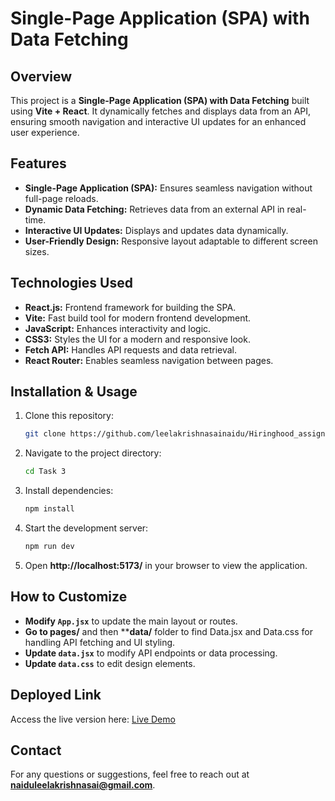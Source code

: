 # Single-Page Application (SPA) with Data Fetching

## Overview

This project is a **Single-Page Application (SPA) with Data Fetching** built using **Vite + React**. It dynamically fetches and displays data from an API, ensuring smooth navigation and interactive UI updates for an enhanced user experience.

## Features

- **Single-Page Application (SPA):** Ensures seamless navigation without full-page reloads.
- **Dynamic Data Fetching:** Retrieves data from an external API in real-time.
- **Interactive UI Updates:** Displays and updates data dynamically.
- **User-Friendly Design:** Responsive layout adaptable to different screen sizes.

## Technologies Used

- **React.js:** Frontend framework for building the SPA.
- **Vite:** Fast build tool for modern frontend development.
- **JavaScript:** Enhances interactivity and logic.
- **CSS3:** Styles the UI for a modern and responsive look.
- **Fetch API:** Handles API requests and data retrieval.
- **React Router:** Enables seamless navigation between pages.

## Installation & Usage

1. Clone this repository:
   ```bash
   git clone https://github.com/leelakrishnasainaidu/Hiringhood_assignment.git
   ```
2. Navigate to the project directory:
   ```bash
   cd Task 3
   ```
3. Install dependencies:
   ```bash
   npm install
   ```
4. Start the development server:
   ```bash
   npm run dev
   ```
5. Open **http://localhost:5173/** in your browser to view the application.

## How to Customize

- **Modify `App.jsx`** to update the main layout or routes.
- **Go to pages/** and then ****data/** folder to find Data.jsx and Data.css for handling API fetching and UI styling.
- **Update `data.jsx`** to modify API endpoints or data processing.
- **Update `data.css`** to edit design elements.

## Deployed Link

Access the live version here: [Live Demo](https://spadatafetching.netlify.app)

## Contact

For any questions or suggestions, feel free to reach out at **naiduleelakrishnasai@gmail.com**.
